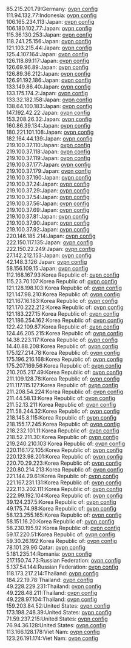 85.215.201.79:Germany: [ovpn config](vpn/85_215_201_79.ovpn)  
111.94.132.77:Indonesia: [ovpn config](vpn/111_94_132_77.ovpn)  
106.165.234.113:Japan: [ovpn config](vpn/106_165_234_113.ovpn)  
106.180.102.77:Japan: [ovpn config](vpn/106_180_102_77.ovpn)  
115.36.130.253:Japan: [ovpn config](vpn/115_36_130_253.ovpn)  
118.241.25.156:Japan: [ovpn config](vpn/118_241_25_156.ovpn)  
121.103.215.44:Japan: [ovpn config](vpn/121_103_215_44.ovpn)  
125.4.107.164:Japan: [ovpn config](vpn/125_4_107_164.ovpn)  
126.118.89.117:Japan: [ovpn config](vpn/126_118_89_117.ovpn)  
126.69.96.89:Japan: [ovpn config](vpn/126_69_96_89.ovpn)  
126.89.36.212:Japan: [ovpn config](vpn/126_89_36_212.ovpn)  
126.91.192.186:Japan: [ovpn config](vpn/126_91_192_186.ovpn)  
133.149.86.40:Japan: [ovpn config](vpn/133_149_86_40.ovpn)  
133.175.174.2:Japan: [ovpn config](vpn/133_175_174_2.ovpn)  
133.32.182.158:Japan: [ovpn config](vpn/133_32_182_158.ovpn)  
138.64.100.183:Japan: [ovpn config](vpn/138_64_100_183.ovpn)  
147.192.42.22:Japan: [ovpn config](vpn/147_192_42_22.ovpn)  
153.208.26.32:Japan: [ovpn config](vpn/153_208_26_32.ovpn)  
160.86.39.134:Japan: [ovpn config](vpn/160_86_39_134.ovpn)  
180.221.101.108:Japan: [ovpn config](vpn/180_221_101_108.ovpn)  
182.164.44.139:Japan: [ovpn config](vpn/182_164_44_139.ovpn)  
219.100.37.110:Japan: [ovpn config](vpn/219_100_37_110.ovpn)  
219.100.37.118:Japan: [ovpn config](vpn/219_100_37_118.ovpn)  
219.100.37.119:Japan: [ovpn config](vpn/219_100_37_119.ovpn)  
219.100.37.177:Japan: [ovpn config](vpn/219_100_37_177.ovpn)  
219.100.37.179:Japan: [ovpn config](vpn/219_100_37_179.ovpn)  
219.100.37.190:Japan: [ovpn config](vpn/219_100_37_190.ovpn)  
219.100.37.24:Japan: [ovpn config](vpn/219_100_37_24.ovpn)  
219.100.37.29:Japan: [ovpn config](vpn/219_100_37_29.ovpn)  
219.100.37.54:Japan: [ovpn config](vpn/219_100_37_54.ovpn)  
219.100.37.56:Japan: [ovpn config](vpn/219_100_37_56.ovpn)  
219.100.37.69:Japan: [ovpn config](vpn/219_100_37_69.ovpn)  
219.100.37.81:Japan: [ovpn config](vpn/219_100_37_81.ovpn)  
219.100.37.90:Japan: [ovpn config](vpn/219_100_37_90.ovpn)  
219.100.37.92:Japan: [ovpn config](vpn/219_100_37_92.ovpn)  
220.146.185.214:Japan: [ovpn config](vpn/220_146_185_214.ovpn)  
222.150.117.135:Japan: [ovpn config](vpn/222_150_117_135.ovpn)  
222.150.22.249:Japan: [ovpn config](vpn/222_150_22_249.ovpn)  
27.142.212.153:Japan: [ovpn config](vpn/27_142_212_153.ovpn)  
42.148.3.126:Japan: [ovpn config](vpn/42_148_3_126.ovpn)  
58.156.109.15:Japan: [ovpn config](vpn/58_156_109_15.ovpn)  
112.168.167.93:Korea Republic of: [ovpn config](vpn/112_168_167_93.ovpn)  
115.23.70.107:Korea Republic of: [ovpn config](vpn/115_23_70_107.ovpn)  
121.128.198.103:Korea Republic of: [ovpn config](vpn/121_128_198_103.ovpn)  
121.147.98.210:Korea Republic of: [ovpn config](vpn/121_147_98_210.ovpn)  
121.167.16.183:Korea Republic of: [ovpn config](vpn/121_167_16_183.ovpn)  
121.170.222.212:Korea Republic of: [ovpn config](vpn/121_170_222_212.ovpn)  
121.183.227.15:Korea Republic of: [ovpn config](vpn/121_183_227_15.ovpn)  
121.186.254.162:Korea Republic of: [ovpn config](vpn/121_186_254_162.ovpn)  
122.42.109.87:Korea Republic of: [ovpn config](vpn/122_42_109_87.ovpn)  
124.46.205.215:Korea Republic of: [ovpn config](vpn/124_46_205_215.ovpn)  
14.38.223.117:Korea Republic of: [ovpn config](vpn/14_38_223_117.ovpn)  
14.40.88.208:Korea Republic of: [ovpn config](vpn/14_40_88_208.ovpn)  
175.127.214.78:Korea Republic of: [ovpn config](vpn/175_127_214_78.ovpn)  
175.196.216.168:Korea Republic of: [ovpn config](vpn/175_196_216_168.ovpn)  
175.207.169.56:Korea Republic of: [ovpn config](vpn/175_207_169_56.ovpn)  
210.205.217.49:Korea Republic of: [ovpn config](vpn/210_205_217_49.ovpn)  
211.109.128.78:Korea Republic of: [ovpn config](vpn/211_109_128_78.ovpn)  
211.117.115.127:Korea Republic of: [ovpn config](vpn/211_117_115_127.ovpn)  
211.208.54.224:Korea Republic of: [ovpn config](vpn/211_208_54_224.ovpn)  
211.44.58.13:Korea Republic of: [ovpn config](vpn/211_44_58_13.ovpn)  
211.52.13.211:Korea Republic of: [ovpn config](vpn/211_52_13_211.ovpn)  
211.58.244.32:Korea Republic of: [ovpn config](vpn/211_58_244_32.ovpn)  
218.145.8.115:Korea Republic of: [ovpn config](vpn/218_145_8_115.ovpn)  
218.155.17.245:Korea Republic of: [ovpn config](vpn/218_155_17_245.ovpn)  
218.232.101.11:Korea Republic of: [ovpn config](vpn/218_232_101_11.ovpn)  
218.52.211.30:Korea Republic of: [ovpn config](vpn/218_52_211_30.ovpn)  
219.240.210.103:Korea Republic of: [ovpn config](vpn/219_240_210_103.ovpn)  
220.116.172.105:Korea Republic of: [ovpn config](vpn/220_116_172_105.ovpn)  
220.123.98.201:Korea Republic of: [ovpn config](vpn/220_123_98_201.ovpn)  
220.70.29.223:Korea Republic of: [ovpn config](vpn/220_70_29_223.ovpn)  
220.80.214.213:Korea Republic of: [ovpn config](vpn/220_80_214_213.ovpn)  
221.144.29.61:Korea Republic of: [ovpn config](vpn/221_144_29_61.ovpn)  
221.167.231.131:Korea Republic of: [ovpn config](vpn/221_167_231_131.ovpn)  
222.113.202.111:Korea Republic of: [ovpn config](vpn/222_113_202_111.ovpn)  
222.99.192.104:Korea Republic of: [ovpn config](vpn/222_99_192_104.ovpn)  
39.124.237.5:Korea Republic of: [ovpn config](vpn/39_124_237_5.ovpn)  
49.175.74.98:Korea Republic of: [ovpn config](vpn/49_175_74_98.ovpn)  
58.123.255.165:Korea Republic of: [ovpn config](vpn/58_123_255_165.ovpn)  
58.151.16.20:Korea Republic of: [ovpn config](vpn/58_151_16_20.ovpn)  
58.230.195.92:Korea Republic of: [ovpn config](vpn/58_230_195_92.ovpn)  
59.17.220.51:Korea Republic of: [ovpn config](vpn/59_17_220_51.ovpn)  
59.30.26.192:Korea Republic of: [ovpn config](vpn/59_30_26_192.ovpn)  
78.101.29.96:Qatar: [ovpn config](vpn/78_101_29_96.ovpn)  
5.181.235.14:Romania: [ovpn config](vpn/5_181_235_14.ovpn)  
217.150.74.73:Russian Federation: [ovpn config](vpn/217_150_74_73.ovpn)  
5.137.54.144:Russian Federation: [ovpn config](vpn/5_137_54_144.ovpn)  
118.173.217.214:Thailand: [ovpn config](vpn/118_173_217_214.ovpn)  
184.22.19.78:Thailand: [ovpn config](vpn/184_22_19_78.ovpn)  
49.228.229.231:Thailand: [ovpn config](vpn/49_228_229_231.ovpn)  
49.228.48.211:Thailand: [ovpn config](vpn/49_228_48_211.ovpn)  
49.228.97.104:Thailand: [ovpn config](vpn/49_228_97_104.ovpn)  
159.203.84.52:United States: [ovpn config](vpn/159_203_84_52.ovpn)  
173.198.248.39:United States: [ovpn config](vpn/173_198_248_39.ovpn)  
71.59.237.215:United States: [ovpn config](vpn/71_59_237_215.ovpn)  
76.94.36.128:United States: [ovpn config](vpn/76_94_36_128.ovpn)  
113.166.128.178:Viet Nam: [ovpn config](vpn/113_166_128_178.ovpn)  
123.26.191.174:Viet Nam: [ovpn config](vpn/123_26_191_174.ovpn)  
